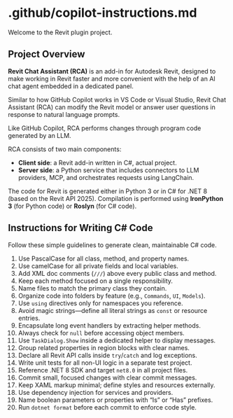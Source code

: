 # .github/copilot-instructions.md

Welcome to the Revit plugin project. 

## Project Overview

**Revit Chat Assistant (RCA)** is an add-in for Autodesk Revit, designed to make working in Revit faster and more convenient with the help of an AI chat agent embedded in a dedicated panel.  

Similar to how GitHub Copilot works in VS Code or Visual Studio, Revit Chat Assistant (RCA) can modify the Revit model or answer user questions in response to natural language prompts.  

Like GitHub Copilot, RCA performs changes through program code generated by an LLM.  

RCA consists of two main components:  
- **Client side**: a Revit add-in written in C#, actual project.  
- **Server side**: a Python service that includes connectors to LLM providers, MCP, and orchestrates requests using LangChain.  

The code for Revit is generated either in Python 3 or in C# for .NET 8 (based on the Revit API 2025). Compilation is performed using **IronPython 3** (for Python code) or **Roslyn** (for C# code).

## Instructions for Writing C# Code

Follow these simple guidelines to generate clean, maintainable C# code.

1. Use PascalCase for all class, method, and property names.  
2. Use camelCase for all private fields and local variables.  
3. Add XML doc comments (`///`) above every public class and method.  
4. Keep each method focused on a single responsibility.  
5. Name files to match the primary class they contain.  
6. Organize code into folders by feature (e.g., `Commands`, `UI`, `Models`).  
7. Use `using` directives only for namespaces you reference.  
8. Avoid magic strings—define all literal strings as `const` or resource entries.  
9. Encapsulate long event handlers by extracting helper methods.  
10. Always check for `null` before accessing object members.  
11. Use `TaskDialog.Show` inside a dedicated helper to display messages.  
12. Group related properties in region blocks with clear names.  
13. Declare all Revit API calls inside `try`/`catch` and log exceptions.  
14. Write unit tests for all non-UI logic in a separate test project.  
15. Reference .NET 8 SDK and target `net8.0` in all project files.  
16. Commit small, focused changes with clear commit messages.  
17. Keep XAML markup minimal; define styles and resources externally.  
18. Use dependency injection for services and providers.  
19. Name boolean parameters or properties with “Is” or “Has” prefixes.  
20. Run `dotnet format` before each commit to enforce code style.